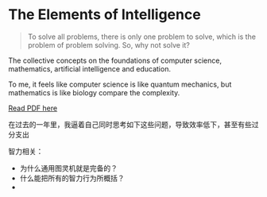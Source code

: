 # The Elements of Intelligence

> To solve all problems, there is only one problem to solve, which is the problem of problem solving. So, why not solve it?

The collective concepts on the foundations of computer science, mathematics, artificial intelligence and education.

To me, it feels like computer science is like quantum mechanics, but mathematics is like biology compare the complexity.

[Read PDF here](./eofi.pdf)

在过去的一年里，我逼着自己同时思考如下这些问题，导致效率低下，甚至有些过分支出

智力相关：

- 为什么通用图灵机就是完备的？
- 什么能把所有的智力行为所概括？
-
